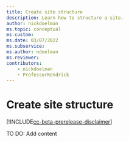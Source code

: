 ```yaml
---
title: Create site structure
description: Learn how to structure a site.
author: nickdoelman
ms.topic: conceptual
ms.custom: 
ms.date: 03/07/2022
ms.subservice:
ms.author: ndoelman
ms.reviewer:
contributors:
    - nickdoelman
    - ProfessorKendrick
---
```


# Create site structure

[!INCLUDE[cc-beta-prerelease-disclaimer](../includes/cc-beta-prerelease-disclaimer.md)]

TO DO: Add content




